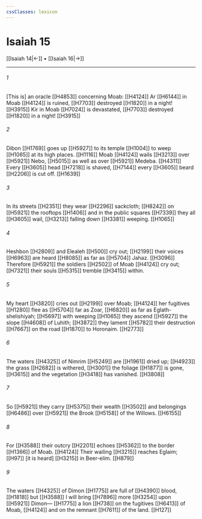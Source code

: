 ```yaml
---
cssClasses: lexicon
---
```


# Isaiah 15

[[Isaiah 14|←]] • [[Isaiah 16|→]]

---

###### 1
[This is] an oracle [[H4853]] concerning Moab: [[H4124]] Ar [[H6144]] in Moab [[H4124]] is ruined, [[H7703]] destroyed [[H1820]] in a night! [[H3915]] Kir in Moab [[H7024]] is devastated, [[H7703]] destroyed [[H1820]] in a night! [[H3915]]

###### 2
Dibon [[H1769]] goes up [[H5927]] to its temple [[H1004]] to weep [[H1065]] at its high places. [[H1116]] Moab [[H4124]] wails [[H3213]] over [[H5921]] Nebo, [[H5015]] as well as over [[H5921]] Medeba. [[H4311]] Every [[H3605]] head [[H7218]] is shaved, [[H7144]] every [[H3605]] beard [[H2206]] is cut off. [[H1639]]

###### 3
In its streets [[H2351]] they wear [[H2296]] sackcloth; [[H8242]] on [[H5921]] the rooftops [[H1406]] and in the public squares [[H7339]] they all [[H3605]] wail, [[H3213]] falling down [[H3381]] weeping. [[H1065]]

###### 4
Heshbon [[H2809]] and Elealeh [[H500]] cry out; [[H2199]] their voices [[H6963]] are heard [[H8085]] as far as [[H5704]] Jahaz. [[H3096]] Therefore [[H5921]] the soldiers [[H2502]] of Moab [[H4124]] cry out; [[H7321]] their souls [[H5315]] tremble [[H3415]] within. 

###### 5
My heart [[H3820]] cries out [[H2199]] over Moab; [[H4124]] her fugitives [[H1280]] flee as [[H5704]] far as Zoar, [[H6820]] as far as Eglath-shelishiyah; [[H5697]] with weeping [[H1065]] they ascend [[H5927]] the slope [[H4608]] of Luhith; [[H3872]] they lament [[H5782]] their destruction [[H7667]] on the road [[H1870]] to Horonaim. [[H2773]]

###### 6
The waters [[H4325]] of Nimrim [[H5249]] are [[H1961]] dried up; [[H4923]] the grass [[H2682]] is withered, [[H3001]] the foliage [[H1877]] is gone, [[H3615]] and the vegetation [[H3418]] has vanished. [[H3808]]

###### 7
So [[H5921]] they carry [[H5375]] their wealth [[H3502]] and belongings [[H6486]] over [[H5921]] the Brook [[H5158]] of the Willows. [[H6155]]

###### 8
For [[H3588]] their outcry [[H2201]] echoes [[H5362]] to the border [[H1366]] of Moab. [[H4124]] Their wailing [[H3215]] reaches Eglaim; [[H97]] [it is heard] [[H3215]] in Beer-elim. [[H879]]

###### 9
The waters [[H4325]] of Dimon [[H1775]] are full of [[H4390]] blood, [[H1818]] but [[H3588]] I will bring [[H7896]] more [[H3254]] upon [[H5921]] Dimon— [[H1775]] a lion [[H738]] on the fugitives [[H6413]] of Moab, [[H4124]] and on the remnant [[H7611]] of the land. [[H127]]

